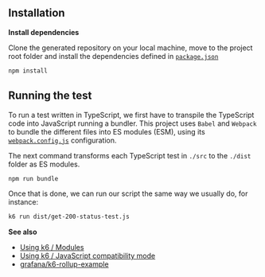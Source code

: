 ## Installation

**Install dependencies**

Clone the generated repository on your local machine, move to the project root folder and install the dependencies defined in [`package.json`](./package.json)

```bash
npm install
```

## Running the test

To run a test written in TypeScript, we first have to transpile the TypeScript code into JavaScript running a bundler. This project uses `Babel` and `Webpack` to bundle the different files into ES modules (ESM), using its [`webpack.config.js`](./webpack.config.js) configuration.

The next command transforms each TypeScript test in `./src` to the `./dist` folder as ES modules.

```bash
npm run bundle
```

Once that is done, we can run our script the same way we usually do, for instance:

```bash
k6 run dist/get-200-status-test.js
```

**See also**

- [Using k6 / Modules](https://grafana.com/docs/k6/latest/using-k6/modules/)
- [Using k6 / JavaScript compatibility mode](https://grafana.com/docs/k6/latest/using-k6/javascript-compatibility-mode/)
- [grafana/k6-rollup-example](https://github.com/grafana/k6-rollup-example)
